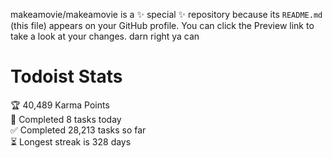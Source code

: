 makeamovie/makeamovie is a ✨ special ✨ repository because its `README.md` (this file) appears on your GitHub profile.
You can click the Preview link to take a look at your changes. darn right ya can

# Todoist Stats

<!-- TODO-IST:START -->
🏆  40,489 Karma Points           
🌸  Completed 8 tasks today           
✅  Completed 28,213 tasks so far           
⏳  Longest streak is 328 days
<!-- TODO-IST:END -->